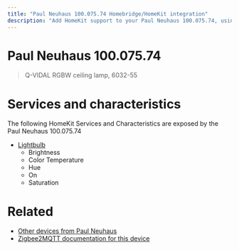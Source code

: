 ```yaml
---
title: "Paul Neuhaus 100.075.74 Homebridge/HomeKit integration"
description: "Add HomeKit support to your Paul Neuhaus 100.075.74, using Homebridge, Zigbee2MQTT and homebridge-z2m."
---
```

<!---
This file has been GENERATED using src/docgen/docgen.ts
DO NOT EDIT THIS FILE MANUALLY!
-->
# Paul Neuhaus 100.075.74
> Q-VIDAL RGBW ceiling lamp, 6032-55


# Services and characteristics
The following HomeKit Services and Characteristics are exposed by
the Paul Neuhaus 100.075.74

* [Lightbulb](../../light.md)
  * Brightness
  * Color Temperature
  * Hue
  * On
  * Saturation


# Related
* [Other devices from Paul Neuhaus](../index.md#paul_neuhaus)
* [Zigbee2MQTT documentation for this device](https://www.zigbee2mqtt.io/devices/100.075.74.html)